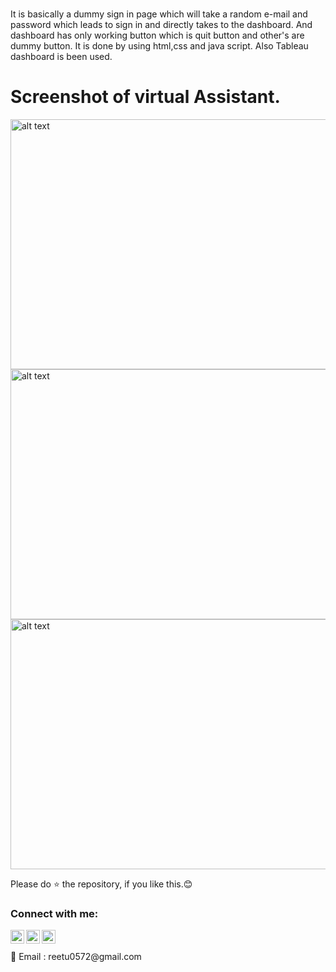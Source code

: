#
It is basically a dummy sign in page which will take a random e-mail and password which leads to sign in and directly takes to the dashboard. 
And dashboard has only working button which is quit button and other's are dummy button.
It is done by using html,css and java script. Also Tableau dashboard is been used.



# Screenshot of virtual Assistant.
<img src="https://github.com/06Reetu/Webpage-Dashboard-Tabluea-/blob/main/Screenshot%20(51).png" alt="alt text" height="400" width="600"/>         <img src="https://github.com/06Reetu/Webpage-Dashboard-Tabluea-/blob/main/Screenshot%20(52).png" alt="alt text" height="400" width="600"/>          <img src="https://github.com/06Reetu/Webpage-Dashboard-Tabluea-/blob/main/Screenshot%20(53).png" alt="alt text" height="400" width="600"/>   




Please do ⭐ the repository, if you like this.😊


### Connect with me:


[<img align="left" alt="codeSTACKr | Twitter" width="22px" src="https://cdn.jsdelivr.net/npm/simple-icons@v3/icons/twitter.svg" />][twitter]
[<img align="left" alt="codeSTACKr | LinkedIn" width="22px" src="https://cdn.jsdelivr.net/npm/simple-icons@v3/icons/linkedin.svg" />][linkedin]
[<img align="left" alt="codeSTACKr | Instagram" width="22px" src="https://cdn.jsdelivr.net/npm/simple-icons@v3/icons/instagram.svg" />][instagram]

<br />

<br />
 📧 Email : reetu0572@gmail.com





[twitter]: https://twitter.com/Reetu23403806
[instagram]: https://www.instagram.com/_imreetumehra_/
[linkedin]: https://www.linkedin.com/in/reetu-kumari-304788209/
